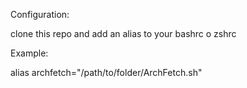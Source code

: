 Configuration:

clone this repo and add an alias to your bashrc o zshrc

Example:

alias archfetch="/path/to/folder/ArchFetch.sh"


